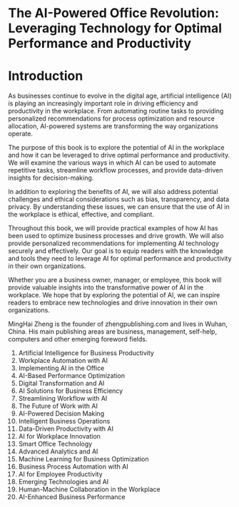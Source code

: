 # The AI-Powered Office Revolution: Leveraging Technology for Optimal Performance and Productivity

# Introduction

As businesses continue to evolve in the digital age, artificial intelligence (AI) is playing an increasingly important role in driving efficiency and productivity in the workplace. From automating routine tasks to providing personalized recommendations for process optimization and resource allocation, AI-powered systems are transforming the way organizations operate.

The purpose of this book is to explore the potential of AI in the workplace and how it can be leveraged to drive optimal performance and productivity. We will examine the various ways in which AI can be used to automate repetitive tasks, streamline workflow processes, and provide data-driven insights for decision-making.

In addition to exploring the benefits of AI, we will also address potential challenges and ethical considerations such as bias, transparency, and data privacy. By understanding these issues, we can ensure that the use of AI in the workplace is ethical, effective, and compliant.

Throughout this book, we will provide practical examples of how AI has been used to optimize business processes and drive growth. We will also provide personalized recommendations for implementing AI technology securely and effectively. Our goal is to equip readers with the knowledge and tools they need to leverage AI for optimal performance and productivity in their own organizations.

Whether you are a business owner, manager, or employee, this book will provide valuable insights into the transformative power of AI in the workplace. We hope that by exploring the potential of AI, we can inspire readers to embrace new technologies and drive innovation in their own organizations.

MingHai Zheng is the founder of zhengpublishing.com and lives in Wuhan, China. His main publishing areas are business, management, self-help, computers and other emerging foreword fields.



1. Artificial Intelligence for Business Productivity
2. Workplace Automation with AI
3. Implementing AI in the Office
4. AI-Based Performance Optimization
5. Digital Transformation and AI
6. AI Solutions for Business Efficiency
7. Streamlining Workflow with AI
8. The Future of Work with AI
9. AI-Powered Decision Making
10. Intelligent Business Operations
11. Data-Driven Productivity with AI
12. AI for Workplace Innovation
13. Smart Office Technology
14. Advanced Analytics and AI
15. Machine Learning for Business Optimization
16. Business Process Automation with AI
17. AI for Employee Productivity
18. Emerging Technologies and AI
19. Human-Machine Collaboration in the Workplace
20. AI-Enhanced Business Performance

